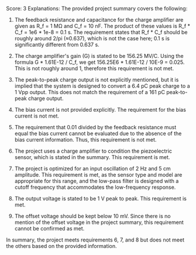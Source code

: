 Score: 3
Explanations: 
The provided project summary covers the following:

1. The feedback resistance and capacitance for the charge amplifier are given as R_f = 1 MΩ and C_f = 10 nF. The product of these values is R_f * C_f = 1e6 * 1e-8 = 0.1 s. The requirement states that R_f * C_f should be roughly around 2/pi (≈0.637), which is not the case here; 0.1 s is significantly different from 0.637 s.

2. The charge amplifier's gain (G) is stated to be 156.25 MV/C. Using the formula G * 1.61E-12 / C_f, we get 156.25E6 * 1.61E-12 / 10E-9 = 0.025. This is not roughly around 1, therefore this requirement is not met.

3. The peak-to-peak charge output is not explicitly mentioned, but it is implied that the system is designed to convert a 6.4 pC peak charge to a 1 Vpp output. This does not match the requirement of a 161 pC peak-to-peak charge output.

4. The bias current is not provided explicitly. The requirement for the bias current is not met.

5. The requirement that 0.01 divided by the feedback resistance must equal the bias current cannot be evaluated due to the absence of the bias current information. Thus, this requirement is not met.

6. The project uses a charge amplifier to condition the piezoelectric sensor, which is stated in the summary. This requirement is met.

7. The project is optimized for an input oscillation of 2 Hz and 5 cm amplitude. This requirement is met, as the sensor type and model are appropriate for this range, and the low-pass filter is designed with a cutoff frequency that accommodates the low-frequency response.

8. The output voltage is stated to be 1 V peak to peak. This requirement is met.

9. The offset voltage should be kept below 10 mV. Since there is no mention of the offset voltage in the project summary, this requirement cannot be confirmed as met.

In summary, the project meets requirements 6, 7, and 8 but does not meet the others based on the provided information.